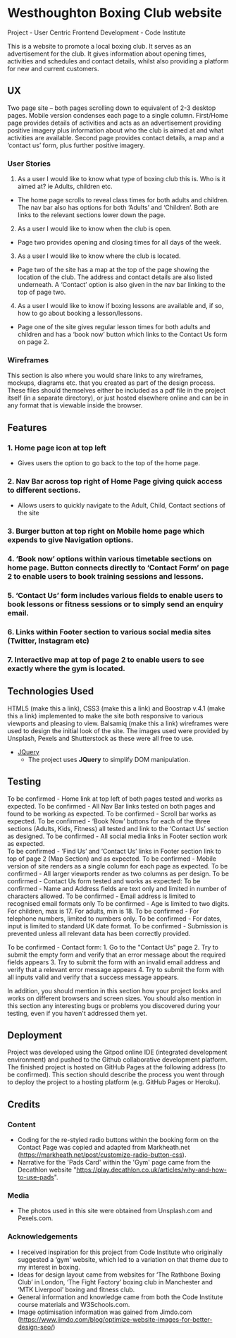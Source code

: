 # Westhoughton Boxing Club website

Project - User Centric Frontend Development - Code Institute

This is a website to promote a local boxing club. It serves as an advertisement for the club. It gives information about opening times, activities and schedules and contact details, whilst also providing a platform for new and current customers.
 
## UX
Two page site – both pages scrolling down to equivalent of 2-3 desktop pages.
Mobile version condenses each page to a single column. First/Home page provides details of activities and acts as an advertisement providing positive imagery plus information about who the club is aimed at and what activities are available.
Second page provides contact details, a map and a ‘contact us’ form, plus further positive imagery.

### User Stories

1. As a user I would like to know what type of boxing club this is. Who is it aimed at?  ie Adults, children etc.

* The home page scrolls to reveal class times for both adults and children. The nav bar also has options for both ‘Adults’ and ‘Children’. Both are links to the relevant sections lower down the page.

2.  As a user I would like to know when the club is open.

* Page two provides opening and closing times for all days of the week.  

3. As a user I would like to know where the club is located.

* Page two of the site has a map at the top of the page showing the location of the club. The address and contact details are also listed underneath. A ‘Contact’ option is also given in the nav bar linking to the top of page two.

4. As a user I would like to know if boxing lessons are available and, if so, how to go about booking a lesson/lessons.

* Page one of the site gives regular lesson times for both adults and children and has a ‘book now’ button which links to the Contact Us form on page 2.

### Wireframes
This section is also where you would share links to any wireframes, mockups, diagrams etc. that you created as part of the design process. These files should themselves either be included as a pdf file 
in the project itself (in a separate directory), or just hosted elsewhere online and can be in any format that is viewable inside the browser.

## Features
### 1. Home page icon at top left
- Gives users the option to go back to the top of the home page.
### 2. Nav Bar across top right of Home Page giving quick access to different sections.
- Allows users to quickly navigate to the Adult, Child, Contact sections of the site
### 3. Burger button at top right on Mobile home page which expends to give Navigation options.
### 4. ‘Book now’ options within various timetable sections on home page. Button connects directly to ‘Contact Form’ on page 2 to enable users to book training sessions and lessons.
### 5. ‘Contact Us’ form includes various fields to enable users to book lessons or fitness sessions or to simply send an enquiry email.
### 6. Links within Footer section to various social media sites (Twitter, Instagram etc)
### 7. Interactive map at top of page 2 to enable users to see exactly where the gym is located.

## Technologies Used

HTML5 (make this a link), CSS3 (make this a link) and Boostrap v.4.1 (make this a link) implemented to make the site both responsive to various viewports and pleasing to view.
Balsamiq (make this a link) wireframes were used to design the initial look of the site.
The images used were provided by Unsplash, Pexels and Shutterstock as these were all free to use.
- [JQuery](https://jquery.com)
    - The project uses **JQuery** to simplify DOM manipulation.


## Testing

To be confirmed - Home link at top left of both pages tested and works as expected.
To be confirmed - All Nav Bar links tested on both pages and found to be working as expected.
To be confirmed - Scroll bar works as expected.
To be confirmed - ‘Book Now’ buttons for each of the three sections (Adults, Kids, Fitness) all tested and link to the ‘Contact Us’ section as designed.
To be confirmed - All social media links in Footer section work as expected.  
To be confirmed - ‘Find Us’ and ‘Contact Us’ links in Footer section link to top of page 2 (Map Section) and as expected.
To be confirmed - Mobile version of site renders as a single column for each page as expected.
To be confirmed - All larger viewports render as two columns as per design.
To be confirmed - Contact Us form tested and works as expected:
To be confirmed - Name and Address fields are text only and limited in number of characters allowed. 
To be confirmed - Email address is limited to recognised email formats only
To be confirmed - Age is limited to two digits. For children, max is 17. For adults, min is 18.
To be confirmed - For telephone numbers, limited to numbers only.
To be confirmed - For dates, input is limited to standard UK date format.
To be confirmed - Submission is prevented unless all relevant data has been correctly provided.

To be confirmed - Contact form:
    1. Go to the "Contact Us" page
    2. Try to submit the empty form and verify that an error message about the required fields appears
    3. Try to submit the form with an invalid email address and verify that a relevant error message appears
    4. Try to submit the form with all inputs valid and verify that a success message appears.

In addition, you should mention in this section how your project looks and works on different browsers and screen sizes.
You should also mention in this section any interesting bugs or problems you discovered during your testing, even if you haven't addressed them yet.

## Deployment
Project was developed using the Gitpod online IDE (integrated development environment) and pushed to the Github collaborative development platform.  
The finished project is hosted on GitHub Pages at the following address (to be confirmed).
This section should describe the process you went through to deploy the project to a hosting platform (e.g. GitHub Pages or Heroku).


## Credits

### Content
- Coding for the re-styled radio buttons within the booking form on the Contact Page was copied and adapted from Markheath.net (https://markheath.net/post/customize-radio-button-css).
- Narrative for the 'Pads Card' within the 'Gym' page came from the Decathlon website "https://play.decathlon.co.uk/articles/why-and-how-to-use-pads".

### Media
- The photos used in this site were obtained from Unsplash.com and Pexels.com.

### Acknowledgements

- I received inspiration for this project from Code Institute who originally suggested a ‘gym’ website, which led to a variation on that theme due to my interest in boxing. 
- Ideas for design layout came from websites for ‘The Rathbone Boxing Club’ in London, ‘The Fight Factory’ boxing club in Manchester and ‘MTK Liverpool’ boxing and fitness club.
- General information and knowledge came from both the Code Institute course materials and W3Schools.com.
- Image optimisation information was gained from Jimdo.com (https://www.jimdo.com/blog/optimize-website-images-for-better-design-seo/)
